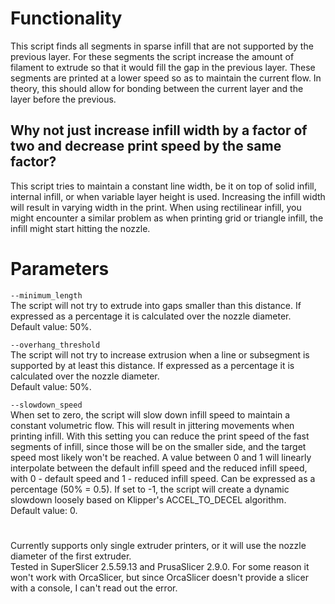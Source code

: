 # Functionality

This script finds all segments in sparse infill that are not supported
by the previous layer. For these segments the script increase the amount
of filament to extrude so that it would fill the gap in the previous
layer. These segments are printed at a lower speed so as to maintain the
current flow. In theory, this should allow for bonding between the
current layer and the layer before the previous.

## Why not just increase infill width by a factor of two and decrease print speed by the same factor?

This script tries to maintain a constant line width, be it on top of
solid infill, internal infill, or when variable layer height is used.
Increasing the infill width will result in varying width in the print.
When using rectilinear infill, you might encounter a similar problem as
when printing grid or triangle infill, the infill might start hitting
the nozzle.

# Parameters

`--minimum_length`\
The script will not try to extrude into gaps smaller than this distance.
If expressed as a percentage it is calculated over the nozzle diameter.\
Default value: 50%.

`--overhang_threshold`\
The script will not try to increase extrusion when a line or subsegment
is supported by at least this distance. If expressed as a percentage it
is calculated over the nozzle diameter.\
Default value: 50%.

`--slowdown_speed`\
When set to zero, the script will slow down infill speed to maintain
a constant volumetric flow. This will result in jittering movements when
printing infill. With this setting you can reduce the print speed of the
fast segments of infill, since those will be on the smaller side, and
the target speed most likely won't be reached. A value between 0 and 1
will linearly interpolate between the default infill speed and the
reduced infill speed, with 0 - default speed and 1 - reduced infill
speed. Can be expressed as a percentage (50% = 0.5). If set to -1, the
script will create a dynamic slowdown loosely based on Klipper's
ACCEL_TO_DECEL algorithm.\
Default value: 0.

#
Currently supports only single extruder printers, or it will use the
nozzle diameter of the first extruder.\
Tested in SuperSlicer 2.5.59.13 and PrusaSlicer 2.9.0. For some reason
it won't work with OrcaSlicer, but since OrcaSlicer doesn't provide a
slicer with a console, I can't read out the error.
